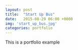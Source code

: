 ```yaml
---
layout: post
title:  "Start Up Bus"
date:   2015-08-29 06:00 +0000
img: 'start_up_bus.jpg'
categories: portfolio
---
```


This is a portfolio example